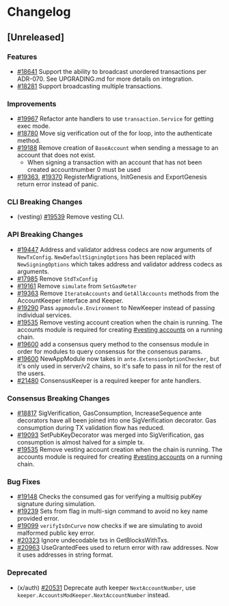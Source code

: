 <!--
Guiding Principles:
Changelogs are for humans, not machines.
There should be an entry for every single version.
The same types of changes should be grouped.
Versions and sections should be linkable.
The latest version comes first.
The release date of each version is displayed.
Mention whether you follow Semantic Versioning.
Usage:
Change log entries are to be added to the Unreleased section under the
appropriate stanza (see below). Each entry should ideally include a tag and
the Github issue reference in the following format:
* (<tag>) [#<issue-number>] Changelog message.
Types of changes (Stanzas):
"Features" for new features.
"Improvements" for changes in existing functionality.
"Deprecated" for soon-to-be removed features.
"Bug Fixes" for any bug fixes.
"API Breaking" for breaking exported APIs used by developers building on SDK.
Ref: https://keepachangelog.com/en/1.0.0/
-->

# Changelog

## [Unreleased]

### Features

* [#18641](https://github.com/cosmos/cosmos-sdk/pull/18641) Support the ability to broadcast unordered transactions per ADR-070. See UPGRADING.md for more details on integration.
* [#18281](https://github.com/cosmos/cosmos-sdk/pull/18281) Support broadcasting multiple transactions.

### Improvements

* [#19967](https://github.com/cosmos/cosmos-sdk/pull/19967) Refactor ante handlers to use `transaction.Service` for getting exec mode.
* [#18780](https://github.com/cosmos/cosmos-sdk/pull/18780) Move sig verification out of the for loop, into the authenticate method.
* [#19188](https://github.com/cosmos/cosmos-sdk/pull/19188) Remove creation of `BaseAccount` when sending a message to an account that does not exist. 
    * When signing a transaction with an account that has not been created accountnumber 0 must be used
* [#19363](https://github.com/cosmos/cosmos-sdk/pull/19363), [#19370](https://github.com/cosmos/cosmos-sdk/pull/19370) RegisterMigrations, InitGenesis and ExportGenesis return error instead of panic.

### CLI Breaking Changes

* (vesting) [#19539](https://github.com/cosmos/cosmos-sdk/pull/19539) Remove vesting CLI.

### API Breaking Changes

* [#19447](https://github.com/cosmos/cosmos-sdk/pull/19447) Address and validator address codecs are now arguments of `NewTxConfig`. `NewDefaultSigningOptions` has been replaced with `NewSigningOptions` which takes address and validator address codecs as arguments.
* [#17985](https://github.com/cosmos/cosmos-sdk/pull/17985) Remove `StdTxConfig`
* [#19161](https://github.com/cosmos/cosmos-sdk/pull/19161) Remove `simulate` from `SetGasMeter`
* [#19363](https://github.com/cosmos/cosmos-sdk/pull/19363) Remove `IterateAccounts` and `GetAllAccounts` methods from the AccountKeeper interface and Keeper.
* [#19290](https://github.com/cosmos/cosmos-sdk/issues/19290) Pass `appmodule.Environment` to NewKeeper instead of passing individual services. 
* [#19535](https://github.com/cosmos/cosmos-sdk/pull/19535) Remove vesting account creation when the chain is running. The accounts module is required for creating [#vesting accounts](../accounts/defaults/lockup/README.md) on a running chain. 
* [#19600](https://github.com/cosmos/cosmos-sdk/pull/19600) add a consensus query method to the consensus module in order for modules to query consensus for the consensus params. 
* [#19600](https://github.com/cosmos/cosmos-sdk/pull/21403) NewAppModule now takes in `ante.ExtensionOptionChecker`, but it's only used in server/v2 chains, so it's safe to pass in nil for the rest of the users. 
* [#21480](https://github.com/cosmos/cosmos-sdk/pull/21480) ConsensusKeeper is a required keeper for ante handlers.


### Consensus Breaking Changes

* [#18817](https://github.com/cosmos/cosmos-sdk/pull/18817) SigVerification, GasConsumption, IncreaseSequence ante decorators have all been joined into one SigVerification decorator. Gas consumption during TX validation flow has reduced.
* [#19093](https://github.com/cosmos/cosmos-sdk/pull/19093) SetPubKeyDecorator was merged into SigVerification, gas consumption is almost halved for a simple tx.
* [#19535](https://github.com/cosmos/cosmos-sdk/pull/19535) Remove vesting account creation when the chain is running. The accounts module is required for creating [#vesting accounts](../accounts/defaults/lockup/README.md) on a running chain. 

### Bug Fixes

* [#19148](https://github.com/cosmos/cosmos-sdk/pull/19148) Checks the consumed gas for verifying a multisig pubKey signature during simulation.
* [#19239](https://github.com/cosmos/cosmos-sdk/pull/19239) Sets from flag in multi-sign command to avoid no key name provided error.
* [#19099](https://github.com/cosmos/cosmos-sdk/pull/19099) `verifyIsOnCurve` now checks if we are simulating to avoid malformed public key error.
* [#20323](https://github.com/cosmos/cosmos-sdk/pull/20323) Ignore undecodable txs in GetBlocksWithTxs.
* [#20963](https://github.com/cosmos/cosmos-sdk/pull/20963) UseGrantedFees used to return error with raw addresses. Now it uses addresses in string format.

### Deprecated

* (x/auth) [#20531](https://github.com/cosmos/cosmos-sdk/pull/20531) Deprecate auth keeper `NextAccountNumber`, use `keeper.AccountsModKeeper.NextAccountNumber` instead.
